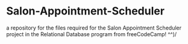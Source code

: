 # Salon-Appointment-Scheduler
a repository for the files required for the Salon Appointment Scheduler project in the Relational Database program from freeCodeCamp! ^^)/
